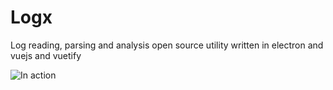 # Logx
Log reading, parsing and analysis open source utility written in electron and vuejs and vuetify

![In action](
https://github.com/benchuk/Logx/blob/master/Logx.gif)

